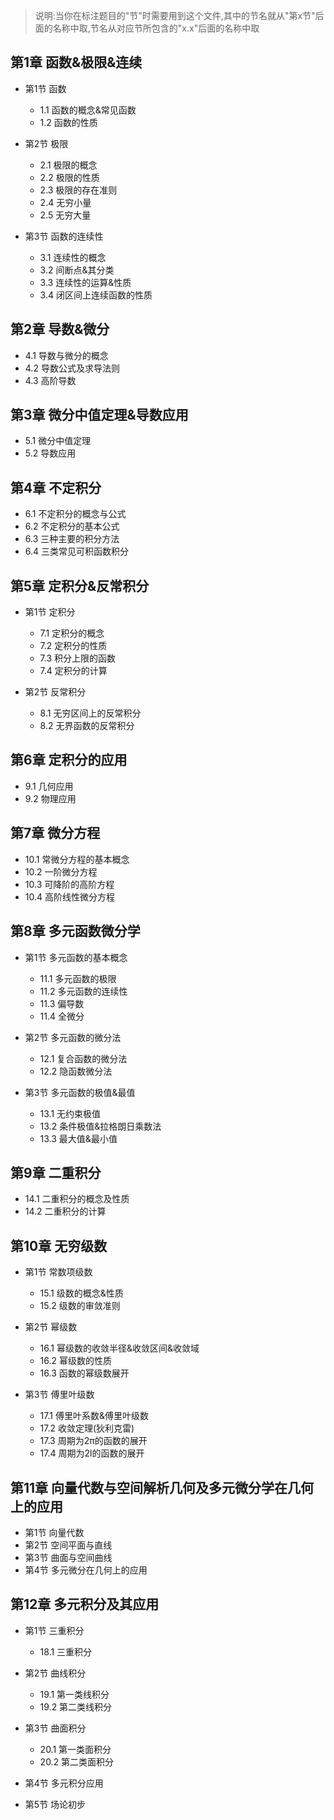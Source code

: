 > 说明:当你在标注题目的"节"时需要用到这个文件,其中的节名就从"第x节"后面的名称中取,节名从对应节所包含的"x.x"后面的名称中取  

## 第1章 函数&极限&连续  
- 第1节 函数  
  - 1.1 函数的概念&常见函数  
  - 1.2 函数的性质  
  
- 第2节 极限
  - 2.1 极限的概念  
  - 2.2 极限的性质   
  - 2.3 极限的存在准则  
  - 2.4 无穷小量  
  - 2.5 无穷大量  
  
- 第3节 函数的连续性  
  - 3.1 连续性的概念  
  - 3.2 间断点&其分类  
  - 3.3 连续性的运算&性质  
  - 3.4 闭区间上连续函数的性质  


## 第2章 导数&微分  
  - 4.1 导数与微分的概念  
  - 4.2 导数公式及求导法则  
  - 4.3 高阶导数  

## 第3章 微分中值定理&导数应用  
  - 5.1 微分中值定理  
  - 5.2 导数应用  


## 第4章 不定积分  
  - 6.1 不定积分的概念与公式  
  - 6.2 不定积分的基本公式  
  - 6.3 三种主要的积分方法  
  - 6.4 三类常见可积函数积分  

## 第5章 定积分&反常积分  
- 第1节 定积分  
  - 7.1 定积分的概念  
  - 7.2 定积分的性质  
  - 7.3 积分上限的函数  
  - 7.4 定积分的计算  

- 第2节 反常积分
  - 8.1 无穷区间上的反常积分  
  - 8.2 无界函数的反常积分  
 
## 第6章 定积分的应用  
  - 9.1 几何应用  
  - 9.2 物理应用  

## 第7章 微分方程
  - 10.1 常微分方程的基本概念  
  - 10.2 一阶微分方程  
  - 10.3 可降阶的高阶方程  
  - 10.4 高阶线性微分方程  
  
## 第8章 多元函数微分学  
- 第1节 多元函数的基本概念  
  - 11.1 多元函数的极限  
  - 11.2 多元函数的连续性  
  - 11.3 偏导数  
  - 11.4 全微分  

- 第2节 多元函数的微分法  
  - 12.1 复合函数的微分法  
  - 12.2 隐函数微分法  
  
- 第3节 多元函数的极值&最值  
  - 13.1 无约束极值  
  - 13.2 条件极值&拉格朗日乘数法  
  - 13.3 最大值&最小值  
  
## 第9章 二重积分
  - 14.1 二重积分的概念及性质  
  - 14.2 二重积分的计算  
  
## 第10章 无穷级数  
- 第1节 常数项级数
  - 15.1 级数的概念&性质  
  - 15.2 级数的审敛准则  
  
- 第2节 幂级数  
  - 16.1 幂级数的收敛半径&收敛区间&收敛域  
  - 16.2 幂级数的性质  
  - 16.3 函数的幂级数展开  
  
- 第3节 傅里叶级数  
  - 17.1 傅里叶系数&傅里叶级数  
  - 17.2 收敛定理(狄利克雷)  
  - 17.3 周期为2π的函数的展开  
  - 17.4 周期为2l的函数的展开  
  
## 第11章 向量代数与空间解析几何及多元微分学在几何上的应用  
- 第1节 向量代数  
- 第2节 空间平面与直线  
- 第3节 曲面与空间曲线  
- 第4节 多元微分在几何上的应用   

## 第12章 多元积分及其应用  
- 第1节 三重积分  
  - 18.1 三重积分  

- 第2节 曲线积分  
  - 19.1 第一类线积分  
  - 19.2 第二类线积分  

- 第3节 曲面积分  
  - 20.1 第一类面积分  
  - 20.2 第二类面积分  
- 第4节 多元积分应用  
- 第5节 场论初步  
  
  